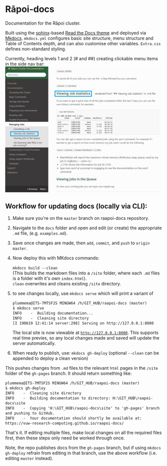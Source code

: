 # Rāpoi-docs
Documentation for the Rāpoi cluster.

Built using the <a href="http://127.0.0.1:8000">sphinx</a>-based <a href="https://docs.readthedocs.io/en/stable/intro/getting-started-with-sphinx.html">Read the Docs theme</a> and deployed via <a href="https://www.mkdocs.org/">Mkdocs</a>. ```mkdocs.yml``` configures basic site structure, menu structure and Table of Contents depth, and can also customise other variables. ```Extra.css``` defines non-standard styling. 

Currently, heading levels 1 and 2 (# and ##) creating clickable menu items in the side nav bar:
![Menu levels example](docs/img/Menu_structure.png)

## Workflow for updating docs (locally via CLI):

1. Make sure you're on the ```master``` branch on raapoi-docs repository.

1. Navigate to the ```docs``` folder and open and edit (or create) the appropriate ```.md``` file, (e.g. ```examples.md```).

1. Save once changes are made, then ```add```, ```commit```, and ```push``` to ```origin master```.

1. Now deploy this with MKdocs commands:

	```mkdocs build --clean``` <br>
	(This builds the markdown files into a ```/site``` folder, where each ```.md``` files is a folder with it's own ```index.html```). 
	<br>
	```clean``` overwrites and cleans existing ```/site``` directory. 

1. to see changes locally, use ```mkdocs serve``` which will print a variant of 
	```
	plummema@ITS-7MTSF2S MINGW64 /h/GIT_HUB/raapoi-docs (master)
	$ mkdocs serve
	INFO    -  Building documentation...
	INFO    -  Cleaning site directory
	[I 190619 12:41:14 server:298] Serving on http://127.0.0.1:8000
	```
	The local site is now viewable at <a href="http://127.0.0.1:8000">```http://127.0.0.1:8000```</a>. This supports real time previes, so any local changes made and saved will update the server automatically.

1. When ready to publish, use:
```mkdocs gh-deploy``` (optional ```--clean``` can be appended to deploy a clean version)

This pushes changes from ```.md``` files to the relevant ```html``` pages in the ```/site``` folder of the ```gh-pages``` branch. 
It should return something like: 
```
plummema@ITS-7MTSF2S MINGW64 /h/GIT_HUB/raapoi-docs (master)
$ mkdocs gh-deploy
INFO    -  Cleaning site directory
INFO    -  Building documentation to directory: H:\GIT_HUB\raapoi-docs\site
INFO    -  Copying 'H:\GIT_HUB\raapoi-docs\site' to 'gh-pages' branch and pushing to GitHub.
INFO    -  Your documentation should shortly be available at: https://vuw-research-computing.github.io/raapoi-docs/
```
That's it. If editing multiple files, make local changes on all the required files first, then these steps only need be worked through once.

Note, the repo publishes docs from the ```gh-pages``` branch, but if using ```mkdocs gh-deploy``` refrain from editing in that branch, use the above workflow (i.e. editing ```master``` instead).

